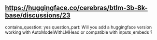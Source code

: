 ## https://huggingface.co/cerebras/btlm-3b-8k-base/discussions/23

contains_question: yes
question_part: Will you add a huggingface version working with AutoModelWithLMHead or compatible with inputs_embeds ?